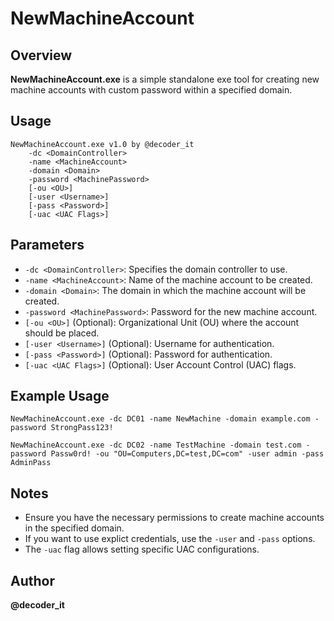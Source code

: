 # NewMachineAccount

## Overview
**NewMachineAccount.exe** is  a simple standalone exe  tool for creating new machine accounts with custom password within a specified domain.

## Usage
```
NewMachineAccount.exe v1.0 by @decoder_it
    -dc <DomainController>
    -name <MachineAccount>
    -domain <Domain>
    -password <MachinePassword>
    [-ou <OU>]
    [-user <Username>]
    [-pass <Password>]
    [-uac <UAC Flags>]
```

## Parameters
- `-dc <DomainController>`: Specifies the domain controller to use.
- `-name <MachineAccount>`: Name of the machine account to be created.
- `-domain <Domain>`: The domain in which the machine account will be created.
- `-password <MachinePassword>`: Password for the new machine account.
- `[-ou <OU>]` (Optional): Organizational Unit (OU) where the account should be placed.
- `[-user <Username>]` (Optional): Username for authentication.
- `[-pass <Password>]` (Optional): Password for authentication.
- `[-uac <UAC Flags>]` (Optional): User Account Control (UAC) flags.

## Example Usage
```
NewMachineAccount.exe -dc DC01 -name NewMachine -domain example.com -password StrongPass123!
```

```
NewMachineAccount.exe -dc DC02 -name TestMachine -domain test.com -password Passw0rd! -ou "OU=Computers,DC=test,DC=com" -user admin -pass AdminPass
```

## Notes
- Ensure you have the necessary permissions to create machine accounts in the specified domain.
- If you want to use explict credentials, use the `-user` and `-pass` options.
- The `-uac` flag allows setting specific UAC configurations.

## Author
**@decoder_it**

